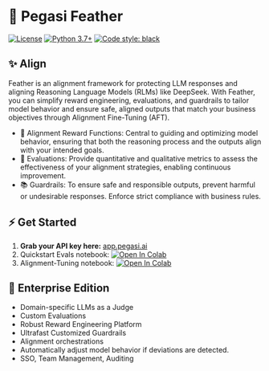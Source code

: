 # 🪽 Pegasi Feather 
[![License](https://img.shields.io/badge/License-Apache_2.0-blue.svg)](https://opensource.org/licenses/Apache-2.0)
[![Python 3.7+](https://img.shields.io/badge/python-3.7+-blue.svg)](https://www.python.org/downloads/release/python-370/)
[![Code style: black](https://img.shields.io/badge/code%20style-black-000000.svg)](https://github.com/psf/black)

## ✨ Align

Feather is an alignment framework for protecting LLM responses and aligning Reasoning Language Models (RLMs) like DeepSeek. With Feather, you can simplify reward engineering, evaluations, and guardrails to tailor model behavior and ensure safe, aligned outputs that match your business objectives through Alignment Fine-Tuning (AFT).

- 🤝 Alignment Reward Functions: Central to guiding and optimizing model behavior, ensuring that both the reasoning process and the outputs align with your intended goals.
- 🧪 Evaluations: Provide quantitative and qualitative metrics to assess the effectiveness of your alignment strategies, enabling continuous improvement.
- 📚 Guardrails: To ensure safe and responsible outputs, prevent harmful or undesirable responses. Enforce strict compliance with business rules. 

## ⚡ Get Started
1. **Grab your API key here:** [app.pegasi.ai](https://app.pegasi.ai)
2. Quickstart Evals notebook: [![Open In Colab](https://colab.research.google.com/assets/colab-badge.svg)]([https://colab.research.google.com/github/your-username/your-repo/blob/main/your_notebook.ipynb](https://colab.research.google.com/drive/1vaBaDhBPwMaddvq22Gg_Z8gt7z3_bblU?usp=sharing))
3. Alignment-Tuning notebook: [![Open In Colab](https://colab.research.google.com/assets/colab-badge.svg)]([https://colab.research.google.com/drive/1CaWTfk-D1Oahee3KjUtVnly6Fv_VkM-I?usp=sharing](https://colab.research.google.com/drive/1vaBaDhBPwMaddvq22Gg_Z8gt7z3_bblU?usp=sharing))

## 💼 Enterprise Edition
- Domain-specific LLMs as a Judge
- Custom Evaluations
- Robust Reward Engineering Platform
- Ultrafast Customized Guardrails
- Alignment orchestrations
- Automatically adjust model behavior if deviations are detected.
- SSO, Team Management, Auditing
